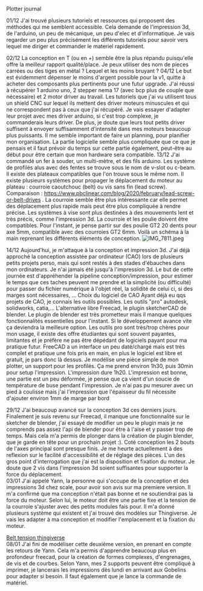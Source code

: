 Plotter journal

01/12
J'ai trouvé plusieurs tutoriels et ressources qui proposent des méthodes qui me semblent accessible. Cela demande de l'impression 3d, de l'arduino, un peu de mécanique, un peu d'elec et d'informatique. Je vais regarder un peu plus précisément les différents tutoriels pour savoir vers lequel me diriger et commander le materiel rapidement.

02/12
La conception en T (ou en +) semble être la plus répandu puisqu'elle offre la meilleur rapport qualité/place. Je peux utiliser des nom de pieces carrées ou des tiges en métal ? Lequel et les moins bruyant ?
04/12
Le but est évidemment dépenser le moins d'argent possible pour la v1, quitte à acheter des composants plus pertinents pour une futur upgrade. J'ai réussi à récupérer 1 arduino uno, 2 stepper nema 17 (avec bcp plus de couple que nécessaire) et 2 motor driver au travail. Les tutoriels que j'ai vu utilisent tous un shield CNC sur lequel ils mettent des driver moteurs minuscules et qui ne correspondent pas à ceux que j'ai récupéré. Je vais essayer d'adapter leur projet avec mes driver arduino, si c'est trop complexe, je commanderais leurs driver. De plus, je doute que leurs tout petits driver suffisent à envoyer suffisamment d'intensité dans mes moteurs beaucoup plus puissants.
Il me semble important de faire un planning, pour planifier mon organisation. La partie logicielle semble plus compliquée que ce que je pensais et il faut prévoir du temps sur cette partie également, peut-être au début pour être certain que mon hardware sera compatible.
13/12
J'ai commandé un fer à souder, un multi-mètre, et des fils arduino.
Les système de profilés alus avec des fentes se trouve sous le nom de v-slot ou c-beam. Il existe des plateaux compatibles que l'on trouve sous le même nom. 
Il existe plusieurs systèmes pour propager le déplacement du moteur au plateau : courroie caoutchouc (belt) ou vis sans fin (lead screw). Comparaison : https://www.pbclinear.com/blog/2020/february/lead-screw-or-belt-drives  . La courroie semble être plus intéressante car elle permet des déplacement plus rapide mais peut être plus compliquée à rendre précise. Les systèmes à vise sont plus  destinées à des mouvements lent et très précis, comme l'impression 3d.
La courroie et les poulie doivent être compatibles. Pour l'instant, je pense partir sur des poulie GT2 20 dents pour axe 5mm, compatible avec des courroies GT2 6mm.
Voilà un schéma à la main reprenant les différents éléments de conception. 
![IMG\_7811.jpeg](files/img_7811.jpeg)    

14/12
Aujourd'hui, je m'attaque à la conception et impression 3d. J'ai déjà approché la conception assistée par ordinateur (CAO) lors de plusieurs petits projets perso, mais qui sont restés à des stades d'ébauches dans mon ordinateurs. Je n'ai jamais été jusqu'à l'impression 3d. Le but de cette journée est d'appréhender la pipeline conception/impression, pour estimer le temps que ces taches peuvent me prendre et la simplicité (ou difficulté) pour passer du fichier numérique à l'objet réel, la solidité de celui ci, si des marges sont nécessaires, …
Choix du logiciel de CAO
Ayant déjà eu qqs projets de CAO, je connais les outils possibles. Les outils "pro" autodesk, solidworks, catia,… L'alternative libre Freecad, le plugin sketcherCAD de blender. Le plugin de blender est très prometteur mais il manque quelques fonctionnalités essentielles pour l'instant. Si le développement avance vite ça deviendra la meilleure option. Les outils pro sont très/trop chères pour mon usage, il existe des offre étudiantes qui sont souvent payantes, limitantes et je préfère ne pas être dépédant de logiciels payant pour ma pratique futur. FreeCAD a un interface un peu daté/chargé mais est très complet et pratique une fois pris en main, en plus le logiciel est libre et gratuit, je pars donc là dessus.
Je modélise une pièce simple de mon plotter, un support pour les profilés. Ça me prend environ 1h30, puis 30min pour setup l'impression. L'impression dure 1h20.
L'impression est bonne, une partie est un peu déformée, je pense que ça vient d'un soucie de température de buse pendant l'impression. Je n'ai pas pu mesurer avec un pied à coulisse mais j'ai l'impression que l'épaisseur du fil nécessite d'ajouter environ 1mm de marge par bord
   
29/12
J'ai beaucoup avancé sur la conception 3d ces derniers jours. Finalement je suis revenu sur Freecad, il manque une fonctionnalité sur le sketcher de blender, j'ai essayé de modifier un peu le plugin mais je ne comprends pas assez l'api de blender pour être à l'aise et y passer trop de temps. Mais cela m'a permis de plonger dans la création de plugin blender, que je garde en tête pour un prochain projet :). 
Coté conception les 2 bouts de l'axes principal sont presque finis. Je me heurte actuellement à des reflexion sur le facilité d'accessibilité et de réglage des pièces. L'un des gros point d'interrogation que j'ai est la disposition et fixation du moteur. Je doute que 2 vis dans l'impression 3d soient suffisantes pour supporter la force du déplacement.   
03/01
J'ai appelé Yann, la personne qui s'occupe de la conception et des impressions 3d chez scale, pour avoir son avis sur ma premiere version. Il m'a confirmé que ma conception n'était pas bonne et ne soutiendrai pas la force du moteur. Selon lui, le moteur doit être une partie fixe et la tension de la courroie s'ajuster avec des petits modules fais pour. Il m'a donné plusieurs système qui existent et j'ai trouvé des modèles sur Thingiverse.
Je vais les adapter à ma conception et modifier l'emplacement et la fixation du moteur.
   
[Belt tension thingiverse](belt-tension-thingiverse.md)    
08/01
J'ai fini de modéliser cette deuxième version, en prenant en compte les retours de Yann. Cela m'a permis d'apprendre beaucoup plus en profondeur freecad, pour la création de formes complexes, d'engrenages, de vis et de courbes. Selon Yann, mes 2 supports peuvent être compliqué à imprimer, je lancerais les impressions dès lundi en arrivant aux Gobelins pour adapter si besoin. Il faut également que je lance la commande de matériel.
   
